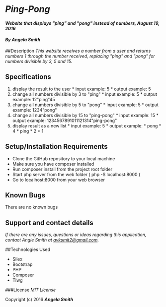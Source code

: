 # _Ping-Pong_

#### _Website that displays "ping" and "pong" instead of numbers, August 19, 2016_

#### _**By Angela Smith**_

##Description
_This website receives a number from a user and returns numbers 1 through the number received, replacing "ping" and "pong" for numbers divisible by 3, 5 and 15._

## Specifications
  1. display the result to the user
    * input example: 5
    * output example: 5
  5. change all numbers divisible by 3 to "ping"
    * input example: 5
    * output example: 12"ping"45
  6. change all numbers divisible by 5 to "pong"
    * input example: 5
    * output example:  1234"pong"
  7. change all numbers divisible by 15 to "ping-pong"
    * input example: 15
    * output example: 1234567891011121314"ping-pong"
  8. display result as a new list
    * input example: 5
    * output example: * pong
                      * 4
                      * ping
                      * 2
                      * 1

## Setup/Installation Requirements
* Clone the GitHub repository to your local machine
* Make sure you have composer installed
* Run composer install from the project root folder
* Start php server from the web folder ( php -S localhost:8000 )
* Go to localhost:8000 from your web browser

## Known Bugs
There are no known bugs

## Support and contact details
_If there are any issues, questions or ideas regarding this application, contact Angie Smith at avksmit2@gmail.com._

##Technologies Used
* Silex
* Bootstrap
* PHP
* Composer
* Tiwg

###License
*MIT License*

Copyright (c) 2016 **_Angela Smith_**
